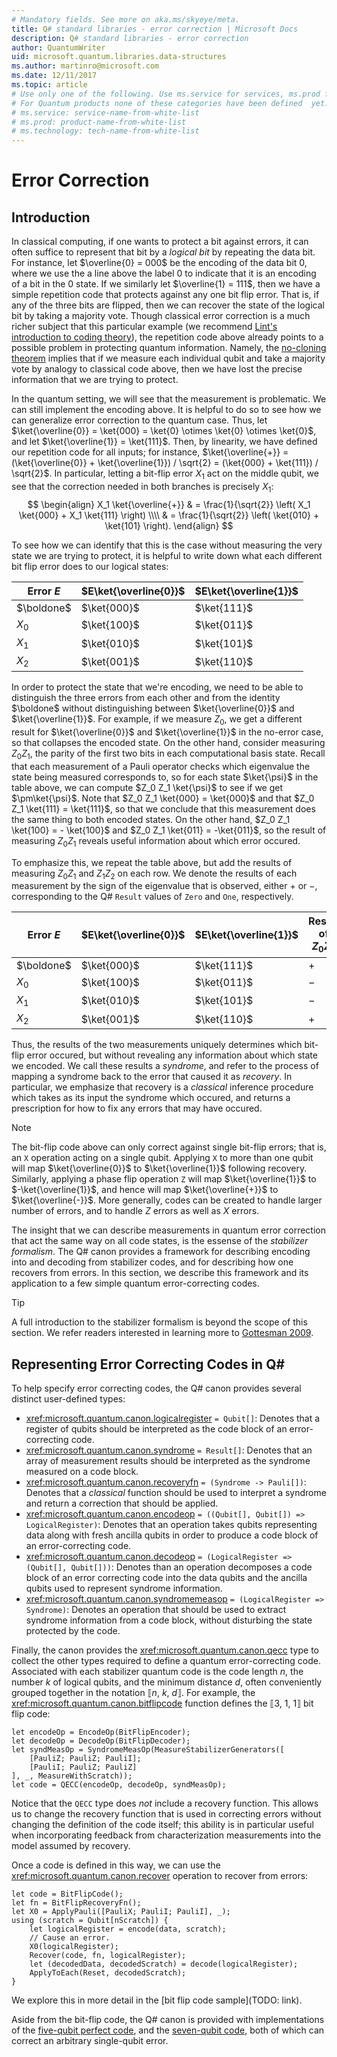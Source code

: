 ```yaml
---
# Mandatory fields. See more on aka.ms/skyeye/meta.
title: Q# standard libraries - error correction | Microsoft Docs
description: Q# standard libraries - error correction
author: QuantumWriter
uid: microsoft.quantum.libraries.data-structures
ms.author: martinro@microsoft.com 
ms.date: 12/11/2017
ms.topic: article
# Use only one of the following. Use ms.service for services, ms.prod for on-prem. Remove the # before the relevant field.
# For Quantum products none of these categories have been defined  yet.
# ms.service: service-name-from-white-list
# ms.prod: product-name-from-white-list
# ms.technology: tech-name-from-white-list
---
```

# Error Correction #

## Introduction ##

In classical computing, if one wants to protect a bit against errors, it can often suffice to represent that bit by a *logical bit* by repeating the data bit.
For instance, let $\overline{0} = 000$ be the encoding of the data bit 0, where we use the a line above the label 0 to indicate that it is an encoding of a bit in the 0 state.
If we similarly let $\overline{1} = 111$, then we have a simple repetition code that protects against any one bit flip error.
That is, if any of the three bits are flipped, then we can recover the state of the logical bit by taking a majority vote.
Though classical error correction is a much richer subject that this particular example (we recommend [Lint's introduction to coding theory](https://www.springer.com/us/book/9783540641339)), the repetition code above already points to a possible problem in protecting quantum information.
Namely, the [no-cloning theorem](xref:microsoft.quantum.concepts.pauli#the-no-cloning-theorem) implies that if we measure each individual qubit and take a majority vote by analogy to classical code above, then we have lost the precise information that we are trying to protect.

In the quantum setting, we will see that the measurement is problematic. We can still implement the encoding above.
It is helpful to do so to see how we can generalize error correction to the quantum case.
Thus, let $\ket{\overline{0}} = \ket{000} = \ket{0} \otimes \ket{0} \otimes \ket{0}$, and let $\ket{\overline{1}} = \ket{111}$.
Then, by linearity, we have defined our repetition code for all inputs; for instance, $\ket{\overline{+}} = (\ket{\overline{0}} + \ket{\overline{1}}) / \sqrt{2} = (\ket{000} + \ket{111}) / \sqrt{2}$.
In particular, letting a bit-flip error $X_1$ act on the middle qubit, we see that the correction needed in both branches is precisely $X_1$:
$$
\begin{align}
    X_1 \ket{\overline{+}} & = \frac{1}{\sqrt{2}} \left(
        X_1 \ket{000} + X_1 \ket{111}
    \right) \\\\
    & = \frac{1}{\sqrt{2}} \left(
        \ket{010} + \ket{101}
    \right).
\end{align}
$$

To see how we can identify that this is the case without measuring the very state we are trying to protect, it is helpful to write down what each different bit flip error does to our logical states:

| Error $E$ | $E\ket{\overline{0}}$ | $E\ket{\overline{1}}$ |
| --- | --- | --- |
| $\boldone$ | $\ket{000}$ | $\ket{111}$ |
| $X_0$ | $\ket{100}$ | $\ket{011}$ |
| $X_1$ | $\ket{010}$ | $\ket{101}$ |
| $X_2$ | $\ket{001}$ | $\ket{110}$ |

In order to protect the state that we're encoding, we need to be able to distinguish the three errors from each other and from the identity $\boldone$ without distinguishing between $\ket{\overline{0}}$ and $\ket{\overline{1}}$.
For example, if we measure $Z_0$, we get a different result for $\ket{\overline{0}}$ and $\ket{\overline{1}}$ in the no-error case, so that collapses the encoded state.
On the other hand, consider measuring $Z_0 Z_1$, the parity of the first two bits in each computational basis state.
Recall that each measurement of a Pauli operator checks which eigenvalue  the state being measured corresponds to, so for each state $\ket{\psi}$ in the table above, we can compute $Z_0 Z_1 \ket{\psi}$ to see if we get $\pm\ket{\psi}$.
Note that $Z_0 Z_1 \ket{000} = \ket{000}$ and that $Z_0 Z_1 \ket{111} = \ket{111}$, so that we conclude that this measurement does the same thing to both encoded states.
On the other hand, $Z_0 Z_1 \ket{100} = - \ket{100}$ and $Z_0 Z_1 \ket{011} = -\ket{011}$, so the result of measuring $Z_0 Z_1$ reveals useful information about which error occured.

To emphasize this, we repeat the table above, but add the results of measuring $Z_0 Z_1$ and $Z_1 Z_2$ on each row.
We denote the results of each measurement by the sign of the eigenvalue that is observed, either $+$ or $-$, corresponding to the Q# `Result` values of `Zero` and `One`, respectively.

| Error $E$ | $E\ket{\overline{0}}$ | $E\ket{\overline{1}}$ | Result of $Z_0 Z_1$ | Result of $Z_1 Z_2$ |
| --- | --- | --- | --- | --- |
| $\boldone$ | $\ket{000}$ | $\ket{111}$ | $+$ | $+$ |
| $X_0$ | $\ket{100}$ | $\ket{011}$ | $-$ | $+$ |
| $X_1$ | $\ket{010}$ | $\ket{101}$ | $-$ | $-$ |
| $X_2$ | $\ket{001}$ | $\ket{110}$ | $+$ | $-$ |

Thus, the results of the two measurements uniquely determines which bit-flip error occured, but without revealing any information about which state we encoded.
We call these results a *syndrome*, and refer to the process of mapping a syndrome back to the error that caused it as *recovery*.
In particular, we emphasize that recovery is a *classical* inference procedure which takes as its input the syndrome which occured, and returns a prescription for how to fix any errors that may have occured.

> [!NOTE]
> The bit-flip code above can only correct against single bit-flip errors; that is, an `X` operation acting on a single qubit.
> Applying `X` to more than one qubit will map $\ket{\overline{0}}$ to $\ket{\overline{1}}$ following recovery.
> Similarly, applying a phase flip operation `Z` will map $\ket{\overline{1}}$ to $-\ket{\overline{1}}$, and hence will map $\ket{\overline{+}}$ to $\ket{\overline{-}}$.
> More generally, codes can be created to handle larger number of errors, and to handle $Z$ errors as well as $X$ errors.

The insight that we can describe measurements in quantum error correction that act the same way on all code states, is the essense of the *stabilizer formalism*.
The Q# canon provides a framework for describing encoding into and decoding from stabilizer codes, and for describing how one recovers from errors.
In this section, we describe this framework and its application to a few simple quantum error-correcting codes.

> [!TIP]
> A full introduction to the stabilizer formalism is beyond the scope of this section.
> We refer readers interested in learning more to [Gottesman 2009](https://arxiv.org/abs/0904.2557).

## Representing Error Correcting Codes in Q# ##

To help specify error correcting codes, the Q# canon provides several distinct user-defined types:

- <xref:microsoft.quantum.canon.logicalregister> `= Qubit[]`: Denotes that a register of qubits should be interpreted as the code block of an error-correcting code.
- <xref:microsoft.quantum.canon.syndrome> `= Result[]`: Denotes that an array of measurement results should be interpreted as the syndrome measured on a code block.
- <xref:microsoft.quantum.canon.recoveryfn> `= (Syndrome -> Pauli[])`: Denotes that a *classical* function should be used to interpret a syndrome and return a correction that should be applied.
- <xref:microsoft.quantum.canon.encodeop> `= ((Qubit[], Qubit[]) => LogicalRegister)`: Denotes that an operation takes qubits representing data along with fresh ancilla qubits in order to produce a code block of an error-correcting code.
- <xref:microsoft.quantum.canon.decodeop> `= (LogicalRegister => (Qubit[], Qubit[]))`: Denotes than an operation decomposes a code block of an error correcting code into the data qubits and the ancilla qubits used to represent syndrome information.
- <xref:microsoft.quantum.canon.syndromemeasop> `= (LogicalRegister => Syndrome)`: Denotes an operation that should be used to extract syndrome information from a code block, without disturbing the state protected by the code.

Finally, the canon provides the <xref:microsoft.quantum.canon.qecc> type to collect the other types required to define a quantum error-correcting code. Associated with each stabilizer quantum code is the code length $n$, the number $k$ of logical qubits, and the minimum distance $d$, often conveniently grouped together in the notation ⟦$n$, $k$, $d$⟧. For example, the <xref:microsoft.quantum.canon.bitflipcode> function defines the ⟦3, 1, 1⟧ bit flip code:

```qsharp
let encodeOp = EncodeOp(BitFlipEncoder);
let decodeOp = DecodeOp(BitFlipDecoder);
let syndMeasOp = SyndromeMeasOp(MeasureStabilizerGenerators([
    [PauliZ; PauliZ; PauliI];
    [PauliI; PauliZ; PauliZ]
], _, MeasureWithScratch));
let code = QECC(encodeOp, decodeOp, syndMeasOp);
```

Notice that the `QECC` type does *not* include a recovery function.
This allows us to change the recovery function that is used in correcting errors without changing the definition of the code itself; this ability is in particular useful when incorporating feedback from characterization measurements into the model assumed by recovery.

Once a code is defined in this way, we can use the <xref:microsoft.quantum.canon.recover> operation to recover from errors:

```qsharp
let code = BitFlipCode();
let fn = BitFlipRecoveryFn();
let X0 = ApplyPauli([PauliX; PauliI; PauliI], _);
using (scratch = Qubit[nScratch]) {
    let logicalRegister = encode(data, scratch);
    // Cause an error.
    X0(logicalRegister);
    Recover(code, fn, logicalRegister);
    let (decodedData, decodedScratch) = decode(logicalRegister);
    ApplyToEach(Reset, decodedScratch);
}
```

We explore this in more detail in the [bit flip code sample](TODO: link).

Aside from the bit-flip code, the Q# canon is provided with implementations of the [five-qubit perfect code](https://arxiv.org/abs/1305.08), and the [seven-qubit code](https://arxiv.org/abs/quant-ph/9705052), both of which can correct an arbitrary single-qubit error.
